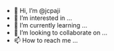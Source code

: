 - 👋 Hi, I’m @jcpaji
- 👀 I’m interested in ...
- 🌱 I’m currently learning ...
- 💞️ I’m looking to collaborate on ...
- 📫 How to reach me ...

<!---
jcpaji/jcpaji is a ✨ special ✨ repository because its `README.md` (this file) appears on your GitHub profile.
You can click the Preview link to take a look at your changes.
--->
